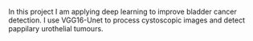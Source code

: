In this project I am applying deep learning to improve bladder cancer detection. I use VGG16-Unet to process cystoscopic images and detect pappilary urothelial tumours. 
